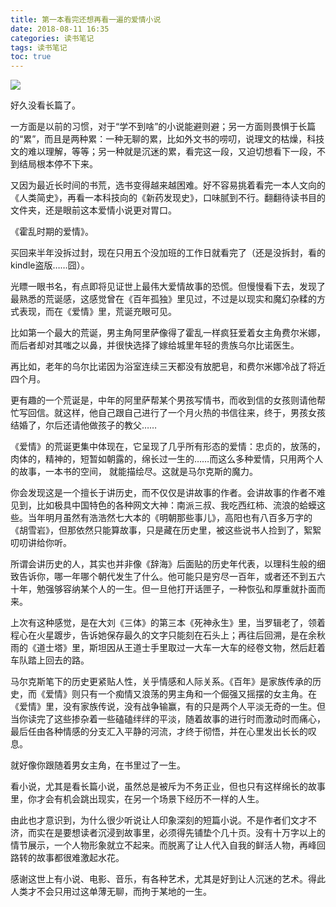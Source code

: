```yaml
---
title: 第一本看完还想再看一遍的爱情小说
date: 2018-08-11 16:35
categories: 读书笔记
tags: 读书笔记
toc: true
---
```

![](https://upload-images.jianshu.io/upload_images/29336-edf56555d5bb5a03.png?imageMogr2/auto-orient/strip%7CimageView2/2/w/1240)

好久没看长篇了。

一方面是以前的习惯，对于“学不到啥”的小说能避则避；另一方面则畏惧于长篇的“累”，而且是两种累：一种无聊的累，比如外文书的唠叨，说理文的枯燥，科技文的难以理解，等等；另一种就是沉迷的累，看完这一段，又迫切想看下一段，不到结局根本停不下来。

又因为最近长时间的书荒，选书变得越来越困难。好不容易挑着看完一本人文向的《人类简史》，再看一本科技向的《新药发现史》，口味腻到不行。翻翻待读书目的文件夹，还是眼前这本爱情小说更对胃口。

《霍乱时期的爱情》。

买回来半年没拆过封，现在只用五个没加班的工作日就看完了（还是没拆封，看的kindle盗版……囧）。

光瞟一眼书名，有点即将见证世上最伟大爱情故事的恐慌。但慢慢看下去，发现了最熟悉的荒诞感，这感觉曾在《百年孤独》里见过，不过是以现实和魔幻杂糅的方式表现，而在《爱情》里，荒诞充眼可见。

比如第一个最大的荒诞，男主角阿里萨像得了霍乱一样疯狂爱着女主角费尔米娜，而后者却对其嗤之以鼻，并很快选择了嫁给城里年轻的贵族乌尔比诺医生。

再比如，老年的乌尔比诺因为浴室连续三天都没有放肥皂，和费尔米娜冷战了将近四个月。

更有趣的一个荒诞是，中年的阿里萨帮某个男孩写情书，而收到信的女孩则请他帮忙写回信。就这样，他自己跟自己进行了一个月火热的书信往来，终于，男孩女孩结婚了，尔后还请他做孩子的教父……

《爱情》的荒诞更集中体现在，它呈现了几乎所有形态的爱情：忠贞的，放荡的，肉体的，精神的，短暂如朝露的，绵长过一生的……而这么多种爱情，只用两个人的故事，一本书的空间， 就能描绘尽。这就是马尔克斯的魔力。

你会发现这是一个擅长于讲历史，而不仅仅是讲故事的作者。会讲故事的作者不难见到，比如极具中国特色的各种网文大神：南派三叔、我吃西红柿、流浪的蛤蟆这些。当年明月虽然有浩浩然七大本的《明朝那些事儿》，高阳也有八百多万字的《胡雪岩》，但那依然只能算故事，只是藏在历史里，被这些说书人捡到了，絮絮叨叨讲给你听。

所谓会讲历史的人，其实也并非像《辞海》后面贴的历史年代表，以理科生般的细致告诉你，哪一年哪个朝代发生了什么。他可能只是穷尽一百年，或者还不到五六十年，勉强够容纳某个人的一生。但一旦他打开话匣子，一种恢弘和厚重就扑面而来。

上次有这种感觉，是在大刘《三体》的第三本《死神永生》里，当罗辑老了，领着程心在火星踱步，告诉她保存最久的文字只能刻在石头上；再往后回溯，是在余秋雨的《道士塔》里，斯坦因从王道士手里取过一大车一大车的经卷文物，然后赶着车队踏上回去的路。

马尔克斯笔下的历史更紧贴人性，关乎情感和人际关系。《百年》是家族传承的历史，而《爱情》则只有一个痴情又浪荡的男主角和一个倔强又摇摆的女主角。在《爱情》里，没有家族传说，没有战争输赢，有的只是两个人平淡无奇的一生。但当你读完了这些掺杂着一些磕磕绊绊的平淡，随着故事的进行时而激动时而痛心，最后任由各种情感的分支汇入平静的河流，才终于彻悟，并在心里发出长长的叹息。

就好像你跟随着男女主角，在书里过了一生。

看小说，尤其是看长篇小说，虽然总是被斥为不务正业，但也只有这样绵长的故事里，你才会有机会跳出现实，在另一个场景下经历不一样的人生。

由此也才意识到，为什么很少听说让人印象深刻的短篇小说。不是作者们文才不济，而实在是要想读者沉浸到故事里，必须得先铺垫个几十页。没有十万字以上的情节展示，一个人物形象就立不起来。而脱离了让人代入自我的鲜活人物，再峰回路转的故事都很难激起水花。

感谢这世上有小说、电影、音乐，有各种艺术，尤其是好到让人沉迷的艺术。得此人类才不会只用过这单薄无聊，而拘于某地的一生。


